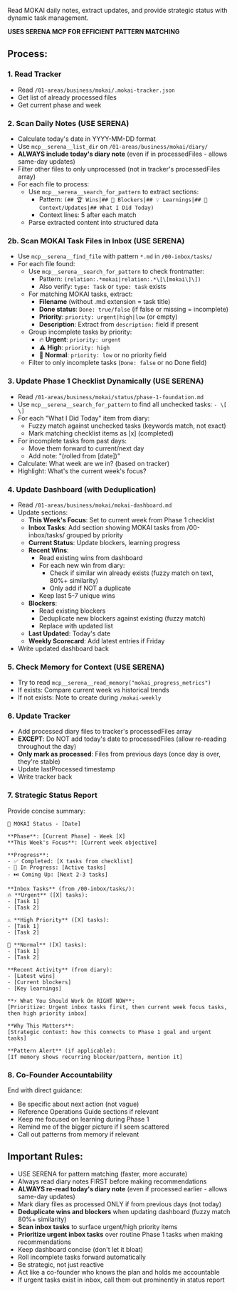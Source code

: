 Read MOKAI daily notes, extract updates, and provide strategic status with dynamic task management.

**USES SERENA MCP FOR EFFICIENT PATTERN MATCHING**

## Process:

### 1. Read Tracker
- Read `/01-areas/business/mokai/.mokai-tracker.json`
- Get list of already processed files
- Get current phase and week

### 2. Scan Daily Notes (USE SERENA)
- Calculate today's date in YYYY-MM-DD format
- Use `mcp__serena__list_dir` on `/01-areas/business/mokai/diary/`
- **ALWAYS include today's diary note** (even if in processedFiles - allows same-day updates)
- Filter other files to only unprocessed (not in tracker's processedFiles array)
- For each file to process:
  - Use `mcp__serena__search_for_pattern` to extract sections:
    - Pattern: `(## 🏆 Wins|## 🚨 Blockers|## 💡 Learnings|## 📝 Context/Updates|## What I Did Today)`
    - Context lines: 5 after each match
  - Parse extracted content into structured data

### 2b. Scan MOKAI Task Files in Inbox (USE SERENA)
- Use `mcp__serena__find_file` with pattern `*.md` in `/00-inbox/tasks/`
- For each file found:
  - Use `mcp__serena__search_for_pattern` to check frontmatter:
    - Pattern: `(relation:.*mokai|relation:.*\[\[mokai\]\])`
    - Also verify: `type: Task` or `type: task` exists
  - For matching MOKAI tasks, extract:
    - **Filename** (without .md extension = task title)
    - **Done status**: `Done: true/false` (if false or missing = incomplete)
    - **Priority**: `priority: urgent|high|low` (or empty)
    - **Description**: Extract from `description:` field if present
  - Group incomplete tasks by priority:
    - 🔥 **Urgent**: `priority: urgent`
    - ⚠️ **High**: `priority: high`
    - 📌 **Normal**: `priority: low` or no priority field
  - Filter to only incomplete tasks (`Done: false` or no Done field)

### 3. Update Phase 1 Checklist Dynamically (USE SERENA)
- Read `/01-areas/business/mokai/status/phase-1-foundation.md`
- Use `mcp__serena__search_for_pattern` to find all unchecked tasks: `- \[ \]`
- For each "What I Did Today" item from diary:
  - Fuzzy match against unchecked tasks (keywords match, not exact)
  - Mark matching checklist items as [x] (completed)
- For incomplete tasks from past days:
  - Move them forward to current/next day
  - Add note: "(rolled from [date])"
- Calculate: What week are we in? (based on tracker)
- Highlight: What's the current week's focus?

### 4. Update Dashboard (with Deduplication)
- Read `/01-areas/business/mokai/mokai-dashboard.md`
- Update sections:
  - **This Week's Focus**: Set to current week from Phase 1 checklist
  - **Inbox Tasks**: Add section showing MOKAI tasks from /00-inbox/tasks/ grouped by priority
  - **Current Status**: Update blockers, learning progress
  - **Recent Wins**:
    - Read existing wins from dashboard
    - For each new win from diary:
      - Check if similar win already exists (fuzzy match on text, 80%+ similarity)
      - Only add if NOT a duplicate
    - Keep last 5-7 unique wins
  - **Blockers**:
    - Read existing blockers
    - Deduplicate new blockers against existing (fuzzy match)
    - Replace with updated list
  - **Last Updated**: Today's date
  - **Weekly Scorecard**: Add latest entries if Friday
- Write updated dashboard back

### 5. Check Memory for Context (USE SERENA)
- Try to read `mcp__serena__read_memory("mokai_progress_metrics")`
- If exists: Compare current week vs historical trends
- If not exists: Note to create during `/mokai-weekly`

### 6. Update Tracker
- Add processed diary files to tracker's processedFiles array
- **EXCEPT**: Do NOT add today's date to processedFiles (allow re-reading throughout the day)
- **Only mark as processed**: Files from previous days (once day is over, they're stable)
- Update lastProcessed timestamp
- Write tracker back

### 7. Strategic Status Report
Provide concise summary:
```
📍 MOKAI Status - [Date]

**Phase**: [Current Phase] - Week [X]
**This Week's Focus**: [Current week objective]

**Progress**:
- ✅ Completed: [X tasks from checklist]
- 🔄 In Progress: [Active tasks]
- ⏭️ Coming Up: [Next 2-3 tasks]

**Inbox Tasks** (from /00-inbox/tasks/):
🔥 **Urgent** ([X] tasks):
- [Task 1]
- [Task 2]

⚠️ **High Priority** ([X] tasks):
- [Task 1]
- [Task 2]

📌 **Normal** ([X] tasks):
- [Task 1]
- [Task 2]

**Recent Activity** (from diary):
- [Latest wins]
- [Current blockers]
- [Key learnings]

**⚡ What You Should Work On RIGHT NOW**:
[Prioritize: Urgent inbox tasks first, then current week focus tasks, then high priority inbox]

**Why This Matters**:
[Strategic context: how this connects to Phase 1 goal and urgent tasks]

**Pattern Alert** (if applicable):
[If memory shows recurring blocker/pattern, mention it]
```

### 8. Co-Founder Accountability
End with direct guidance:
- Be specific about next action (not vague)
- Reference Operations Guide sections if relevant
- Keep me focused on learning during Phase 1
- Remind me of the bigger picture if I seem scattered
- Call out patterns from memory if relevant

## Important Rules:
- USE SERENA for pattern matching (faster, more accurate)
- Always read diary notes FIRST before making recommendations
- **ALWAYS re-read today's diary note** (even if processed earlier - allows same-day updates)
- Mark diary files as processed ONLY if from previous days (not today)
- **Deduplicate wins and blockers** when updating dashboard (fuzzy match 80%+ similarity)
- **Scan inbox tasks** to surface urgent/high priority items
- **Prioritize urgent inbox tasks** over routine Phase 1 tasks when making recommendations
- Keep dashboard concise (don't let it bloat)
- Roll incomplete tasks forward automatically
- Be strategic, not just reactive
- Act like a co-founder who knows the plan and holds me accountable
- If urgent tasks exist in inbox, call them out prominently in status report
